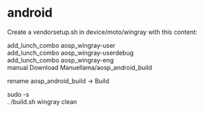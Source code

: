 # android
Create a vendorsetup.sh in device/moto/wingray with this content:

add_lunch_combo aosp_wingray-user
<br>
add_lunch_combo aosp_wingray-userdebug
<br>
add_lunch_combo aosp_wingray-eng
<br>
manual Download Manuellama/aosp_android_build 

rename aosp_android_build  → Build

sudo -s
<br>. /build.sh wingray clean
